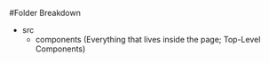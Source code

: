 #Folder Breakdown

- src
  - components (Everything that lives inside the page; Top-Level Components)
    
